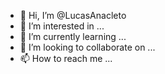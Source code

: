 - 👋 Hi, I’m @LucasAnacleto
- 👀 I’m interested in ...
- 🌱 I’m currently learning ...
- 💞️ I’m looking to collaborate on ...
- 📫 How to reach me ...

<!---
LucasAnacleto/LucasAnacleto is a ✨ special ✨ repository because its `README.md` (this file) appears on your GitHub profile.
You can click the Preview link to take a look at your changes.
--->
